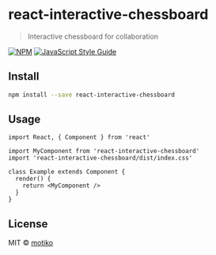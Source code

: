 # react-interactive-chessboard

> Interactive chessboard for collaboration

[![NPM](https://img.shields.io/npm/v/@motiko/react-interactive-chessboard.svg)](https://www.npmjs.com/package/@motiko/react-interactive-chessboard) [![JavaScript Style Guide](https://img.shields.io/badge/code_style-standard-brightgreen.svg)](https://standardjs.com)

## Install

```bash
npm install --save react-interactive-chessboard
```

## Usage

```tsx
import React, { Component } from 'react'

import MyComponent from 'react-interactive-chessboard'
import 'react-interactive-chessboard/dist/index.css'

class Example extends Component {
  render() {
    return <MyComponent />
  }
}
```

## License

MIT © [motiko](https://github.com/motiko)
